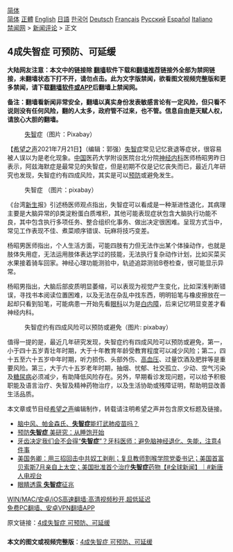  <!-- 面包屑导航 --> <div class="breadcrumb"><!-- GTranslate: https://gtranslate.io/ -->  <div class="switcher notranslate">  <div class="selected">  <a href="#" onclick="return false;"> 简体</a>  </div>  <div class="option">  <a href="https://www.bannedbook.org" onclick="doGTranslate('zh-CN|zh-CN');jQuery('div.switcher div.selected a').html(jQuery(this).html());return false;" title="简体中文" class="nturl selected"> 简体</a>  <a href="https://www.bannedbook.org/zh-tw/" onclick="doGTranslate('zh-CN|zh-TW');jQuery('div.switcher div.selected a').html(jQuery(this).html());return false;" title="繁體中文" class="nturl"> 正體</a>  <a href="https://www.bannedbook.org/en/" onclick="doGTranslate('zh-CN|en');jQuery('div.switcher div.selected a').html(jQuery(this).html());return false;" title="English" class="nturl"> English</a>  <a href="https://www.bannedbook.org/ja/" onclick="doGTranslate('zh-CN|ja');jQuery('div.switcher div.selected a').html(jQuery(this).html());return false;" title="日本語" class="nturl"> 日語</a>  <a href="https://www.bannedbook.org/ko/" onclick="doGTranslate('zh-CN|ko');jQuery('div.switcher div.selected a').html(jQuery(this).html());return false;" title="한국어" class="nturl"> 한국어</a>  <a href="https://www.bannedbook.org/de/" onclick="doGTranslate('zh-CN|de');jQuery('div.switcher div.selected a').html(jQuery(this).html());return false;" title="Deutsch" class="nturl"> Deutsch</a>  <a href="https://www.bannedbook.org/fr/" onclick="doGTranslate('zh-CN|fr');jQuery('div.switcher div.selected a').html(jQuery(this).html());return false;" title="Français" class="nturl"> Français</a>  <a href="https://www.bannedbook.org/ru/" onclick="doGTranslate('zh-CN|ru');jQuery('div.switcher div.selected a').html(jQuery(this).html());return false;" title="Русский" class="nturl"> Русский</a>  <a href="https://www.bannedbook.org/es/" onclick="doGTranslate('zh-CN|es');jQuery('div.switcher div.selected a').html(jQuery(this).html());return false;" title="Español" class="nturl"> Español</a>  <a href="https://www.bannedbook.org/it/" onclick="doGTranslate('zh-CN|it');jQuery('div.switcher div.selected a').html(jQuery(this).html());return false;" title="Italiano" class="nturl"> Italiano</a>  </div>  </div>      <div class='breadcrumb-sub'><!-- Breadcrumb NavXT 6.3.0 --> <a href="https://www.bannedbook.org/" class="home">禁闻网</a> &gt; <a href="https://www.bannedbook.org/bnews/comments/" class="category">新闻评论</a> &gt; 正文</div></div><h2>4成失智症 可预防、可延缓</h2> <p class="notice"><b>大陆网友注意：本文中的链接除 <a href="https://github.com/bannedbook/fanqiang" >翻墙</a>软件下载和<a href="https://github.com/killgcd/justmysocks/blob/master/README.md">翻墙推荐</a>链接外全部为禁网链接，未翻墙状态下打不开，请勿点击。此为文字版禁闻，欲看图文视频完整版和更多禁闻，请下载<a href="https://github.com/bannedbook/fanqiang">翻墙软件或APP</a>后翻墙上禁闻网。</p><p>备注：翻墙看新闻非常安全，翻墙以真实身份发表敏感言论有一定风险，但只看不说则没有任何风险，翻的人太多，政府管不过来，也不管。信息自由是天赋人权，请放心大胆的翻墙。</b></p>  <div class="entry"> <figure> <p><figcaption><a href="https://www.bannedbook.org/bnews/tag/%E5%A4%B1%E6%99%BA/" class="st_tag internal_tag" rel="tag" title="标签 失智 下的日志">失智</a>症（图片：Pixabay）</figcaption></figure> <p>【<span class='wp_keywordlink_affiliate'><a href="https://www.soundofhope.org" title="希望之声" target="_blank">希望之声</a></span>2021年7月21日】（编辑：郭强）<a href="https://www.bannedbook.org/bnews/tag/%e5%a4%b1%e6%99%ba%e7%97%87/" class="st_tag internal_tag" rel="tag" title="标签 失智症 下的日志">失智症</a>常见记忆衰退等症状，很容易被人误以为是老化现象。<span class='wp_keywordlink_affiliate'><a href="https://www.bannedbook.org/" title="中国" target="_blank">中国</a></span>医药大学附设医院台北分院<a href="https://www.bannedbook.org/bnews/tag/%e7%a5%9e%e7%bb%8f%e5%86%85%e7%a7%91/" class="st_tag internal_tag" rel="tag" title="标签 神经内科 下的日志">神经内科</a>医师杨昭男昨日表示，阿兹海默症是最常见的失智症，但是初期不仅是记忆丧失而已，最近几年研究也发现，失智症约有四成风险，其实是可以<a href="https://www.bannedbook.org/bnews/tag/%E9%A2%84%E9%98%B2/" class="st_tag internal_tag" rel="tag" title="标签 预防 下的日志">预防</a>或避免发生。</p> <figure><figcaption>失智症 （图片：pixabay）</figcaption></figure> <p>《台湾<span class='wp_keywordlink'><a href="https://www.bannedbook.org/forum2/topic1642.html" title="正见网《新生》" target="_blank">新生</a></span>报》引述杨医师观点指出，失智症可以看成是一种渐进性退化，其病理主要是大脑异常的β类淀粉蛋白质堆积，其他可能表现症状包含大脑执行功能不良，其中包含执行多项任务、整合组织化事务、做出决定很困难。呈现方式当中，常见工作表现不佳、煮菜顺序错误、玩麻将技巧变差。</p>  <p>杨昭男医师指出，个人生活方面，可能四肢有力但无法作出某个体操动作，也就是肢体失用症，无法运用肢体表达学过的技能，无法执行复杂动作计划，比如买菜买水果接着骑车回家。神经心理功能测验中，轨迹追踪测验B卷检查，很可能显示异常。</p> <p>杨昭男指出，大脑后部皮质明显萎缩，可以表现为视觉产生变化，比如深浅判断错误，寻找书本阅读位置困难，以及无法在杂乱中找东西，明明铅笔与橡皮擦放在一起却只看到铅笔，可能病患一开始先看<a href="https://www.bannedbook.org/bnews/tag/%e7%9c%bc%e7%a7%91/" class="st_tag internal_tag" rel="tag" title="标签 眼科 下的日志">眼科</a>以为是<a href="https://www.bannedbook.org/bnews/tag/%e7%99%bd%e5%86%85%e9%9a%9c/" class="st_tag internal_tag" rel="tag" title="标签 白内障 下的日志">白内障</a>，后来记忆明显变差才看神经内科。</p>  <figure><figcaption>失智症约有四成风险可以预防或避免（图片: pixabay）</figcaption></figure> <p>值得一提的是，最近几年研究发现，失智症约有四成风险可以预防或避免，第一，小于四十五岁青壮年时期，大于十年教育年龄受教育程度可以减少风险；第二，四十五至六十五岁中年时期，听力损伤、头部外伤、<a href="https://www.bannedbook.org/bnews/tag/%e9%ab%98%e8%a1%80%e5%8e%8b/" class="st_tag internal_tag" rel="tag" title="标签 高血压 下的日志">高血压</a>、过量饮酒及肥胖等是重要风险。第三，大于六十五岁老年时期，抽烟、忧郁、社交孤立、少动、空气污染及<a href="https://www.bannedbook.org/bnews/tag/%e7%b3%96%e5%b0%bf%e7%97%85/" class="st_tag internal_tag" rel="tag" title="标签 糖尿病 下的日志">糖尿病</a>必须减少，有助降低风险存在。另外，早期看诊发现问题，可以给予积极职能及语言治疗、失智及精神药物治疗，以及生活协助或残障证明，帮助明显改善生活品质。</p> <p>本文章或节目经<a href="https://www.bannedbook.org/bnews/tag/%e5%b8%8c%e6%9c%9b%e4%b9%8b%e5%a3%b0/" class="st_tag internal_tag" rel="tag" title="标签 希望之声 下的日志">希望之声</a>编辑制作，转载请注明希望之声并包含原文标题及链接。 </p>  <ul class='op-related-articles' title='相关阅读'> <li><a href='https://www.bannedbook.org/bnews/comments/20210703/1579332.html' target='_blank'>脑中风、帕金森氏、<b>失智症</b>能打武肺疫苗吗？</a></li> <li><a href='https://www.bannedbook.org/bnews/comments/20210624/1573403.html' target='_blank'>预防<b>失智症</b> 美研究：从睡饱开始</a></li> <li><a href='https://www.bannedbook.org/bnews/health/20210608/1562434.html' target='_blank'>牙齿决定我们会不会得“<b>失智症</b>”？牙科医师：避免脑神经退化、失能，注意4件事</a></li> <li><a href='https://www.bannedbook.org/bnews/bannedvideo/20210608/1561945.html' target='_blank'>美国务卿：用三招回击中共奴工剥削；复旦教师割喉学院党委书记；美国首富贝索斯7月亲自上太空；美国批准首个治疗<b>失智症</b>药物【#全球新闻】｜#新唐人电视台</a></li> <li><a href='https://www.bannedbook.org/bnews/comments/20210524/1552735.html' target='_blank'>眼睛透露 <b>失智症</b>征兆</a></li> </ul> <p class="texttj"> <a href="https://github.com/bannedbook/fanqiang/wiki/V2ray%E6%9C%BA%E5%9C%BA" target="_blank">WIN/MAC/安卓/iOS高速翻墙:高清视频秒开,超低延迟</a><br/> <a href="https://github.com/bannedbook/fanqiang/wiki/%E7%A6%81%E9%97%BB%E7%BD%91%E5%AE%89%E5%8D%93%E7%BF%BB%E5%A2%99%E6%96%B0%E9%97%BBAPP" target="_blank">免费PC翻墙、安卓VPN翻墙APP</a></p><p>原文链接：<a class="src_link"  href="https://www.soundofhope.org/post/505070" target="_blank">4成失智症 可预防、可延缓</a></p> <a name='sharetosocial'></a>  <div style="margin-bottom:5px;padding-bottom:5px;clear:both"> <div id="archive-pix-1" class="banner-ads"> <!-- AuctionX Display platform tag START --> <div id="26318x728x90x621x_ADSLOT2" clicktrack="%%CLICK_URL_ESC%%"></div> <!-- AuctionX Display platform tag END --> </div> <div id="archive-pix-2" class="banner-ads"> <!-- AuctionX Display platform tag START --> <div id="26315x300x250x621x_ADSLOT2" clicktrack="%%CLICK_URL_ESC%%"></div> <!-- AuctionX Display platform tag END --> </div> </div>  <div id="archive-pix-1" class="banner-ads"> <!-- AuctionX Display platform tag START --> <div id="26318x728x90x621x_ADSLOT3" clicktrack="%%CLICK_URL_ESC%%"></div> <!-- AuctionX Display platform tag END --> </div> <div><b>本文的图文或视频完整版</b>：<a href='https://www.bannedbook.org/bnews/comments/20210722/1591617.html'>4成失智症 可预防、可延缓</a></div>  </div><!--END ENTRY--> 